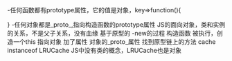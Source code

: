 -任何函数都有prototype属性，它的值是对象，key=>function(){

}
-任何对象都是_proto_,指向构造函数的prototype属性
JS的面向对象，类和实例的关系，不是父子关系，没有血缘
基于原型的
-new的过程 构造函数 被执行，创造一个this 指向对象
加了属性 对象的_proto_属性 找到原型链上的方法
cache instanceof LRUCache
JS中没有类的概念，LRUCache也是对象